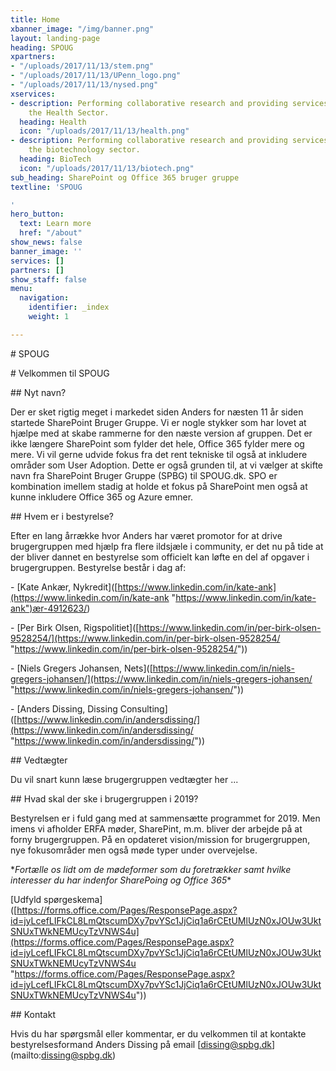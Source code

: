 ```yaml
---
title: Home
xbanner_image: "/img/banner.png"
layout: landing-page
heading: SPOUG
xpartners:
- "/uploads/2017/11/13/stem.png"
- "/uploads/2017/11/13/UPenn_logo.png"
- "/uploads/2017/11/13/nysed.png"
xservices:
- description: Performing collaborative research and providing services to support
    the Health Sector.
  heading: Health
  icon: "/uploads/2017/11/13/health.png"
- description: Performing collaborative research and providing services to support
    the biotechnology sector.
  heading: BioTech
  icon: "/uploads/2017/11/13/biotech.png"
sub_heading: SharePoint og Office 365 bruger gruppe
textline: 'SPOUG

'
hero_button:
  text: Learn more
  href: "/about"
show_news: false
banner_image: ''
services: []
partners: []
show_staff: false
menu:
  navigation:
    identifier: _index
    weight: 1

---
```

\# SPOUG

\# Velkommen til SPOUG 

\## Nyt navn? 

Der er sket rigtig meget i markedet siden Anders for næsten 11 år siden startede SharePoint Bruger Gruppe.  Vi er nogle stykker som har lovet at hjælpe med at skabe rammerne for den næste version af gruppen. Det er ikke længere SharePoint som fylder det hele, Office 365 fylder mere og mere. Vi vil gerne udvide fokus fra det rent tekniske til også at inkludere områder som User Adoption. Dette er også grunden til, at vi vælger at skifte navn fra SharePoint Bruger Gruppe (SPBG) til SPOUG.dk. SPO er kombination imellem stadig at holde et fokus på SharePoint men også at kunne inkludere Office 365 og Azure emner. 

\## Hvem er i bestyrelse? 

Efter en lang årrække hvor Anders har været promotor for at drive brugergruppen med hjælp fra flere ildsjæle i community, er det nu på tide at der bliver dannet en bestyrelse som officielt kan løfte en del af opgaver i brugergruppen. Bestyrelse består i dag af: 

\- \[Kate Ankær, Nykredit\]([https://www.linkedin.com/in/kate-ank](https://www.linkedin.com/in/kate-ank "https://www.linkedin.com/in/kate-ank")ær-4912623/) 

\- \[Per Birk Olsen, Rigspolitiet\]([https://www.linkedin.com/in/per-birk-olsen-9528254/](https://www.linkedin.com/in/per-birk-olsen-9528254/ "https://www.linkedin.com/in/per-birk-olsen-9528254/")) 

\- \[Niels Gregers Johansen, Nets\]([https://www.linkedin.com/in/niels-gregers-johansen/](https://www.linkedin.com/in/niels-gregers-johansen/ "https://www.linkedin.com/in/niels-gregers-johansen/")) 

\- \[Anders Dissing, Dissing Consulting\]([https://www.linkedin.com/in/andersdissing/](https://www.linkedin.com/in/andersdissing/ "https://www.linkedin.com/in/andersdissing/")) 

\## Vedtægter

Du vil snart kunn læse brugergruppen vedtægter her ...

\## Hvad skal der ske i brugergruppen i 2019? 

Bestyrelsen er i fuld gang med at sammensætte programmet for 2019. Men imens vi afholder ERFA møder, SharePint, m.m. bliver der arbejde på at forny brugergruppen. På en opdateret vision/mission for brugergruppen, nye fokusområder men også møde typer under overvejelse.  

\**Fortælle os lidt om de mødeformer som du foretrækker samt hvilke interesser du har indenfor SharePoing og Office 365**

\[Udfyld spørgeskema\]([https://forms.office.com/Pages/ResponsePage.aspx?id=jyLcefLIFkCL8LmQtscumDXy7pvYSc1JjCiq1a6rCEtUMlUzN0xJOUw3UktSNUxTWkNEMUcyTzVNWS4u](https://forms.office.com/Pages/ResponsePage.aspx?id=jyLcefLIFkCL8LmQtscumDXy7pvYSc1JjCiq1a6rCEtUMlUzN0xJOUw3UktSNUxTWkNEMUcyTzVNWS4u "https://forms.office.com/Pages/ResponsePage.aspx?id=jyLcefLIFkCL8LmQtscumDXy7pvYSc1JjCiq1a6rCEtUMlUzN0xJOUw3UktSNUxTWkNEMUcyTzVNWS4u"))

\## Kontakt 

Hvis du har spørgsmål eller kommentar, er du velkommen til at kontakte bestyrelsesformand Anders Dissing på email \[dissing@spbg.dk\](mailto:dissing@spbg.dk)